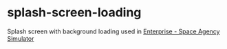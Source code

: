 # splash-screen-loading
Splash screen with background loading used in [Enterprise - Space Agency Simulator](https://store.steampowered.com/app/2579820/Enterprise__Space_Agency_Simulator/)

